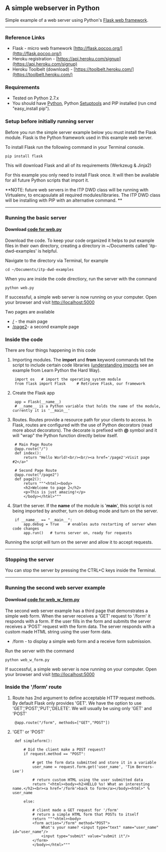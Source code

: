 ## A simple webserver in Python 
Simple example of a web server using Python's [Flask web framework](http://flask.pocoo.org/). 

------

### Reference Links

* Flask - micro web framework [http://flask.pocoo.org/](http://flask.pocoo.org/)
* Heroku registration - [https://api.heroku.com/signup](https://api.heroku.com/signup)
* Heroku Toolbelt (download) - [https://toolbelt.heroku.com/](https://toolbelt.heroku.com/)

### Requirements

* Tested on Python 2.7.x
* You should have [Python](http://www.python.org/download/), Python [Setuptools](http://pypi.python.org/pypi/setuptools#downloads) and PIP installed (run cmd "easy_install pip").


### Setup before initially running server

Before you run the simple server example below you must install the Flask module. Flask is the Python framework used in this example web server.

To install Flask run the following command in your Terminal console.

	pip install flask

This will download Flask and all of its requirements (Werkzeug & Jinja2)

For this example you only need to install Flask once. It will then be available for all future Python scripts that import it. 

**NOTE: future web servers in the ITP DWD class will be running with Virtualenv, to encapsulate all required modules/libraries. The ITP DWD class will be installing with PIP with an alternative command. **


------

### Running the basic server

#### Download [code for web.py](https://github.com/johnschimmel/ITP-DWD-Fall-2012-Simple-server/blob/master/web.py)

Download the code. To keep your code organized it helps to put example files in their own directory, creating a directory in ~/Documents called 'itp-dwd-examples' is helpful.

Navigate to the directory via Terminal, for example

	cd ~/Documents/itp-dwd-examples

When you are inside the code directiory, run the server with the command

	python web.py

If successful, a simple web server is now running on your computer. Open your browser and visit [http://localhost:5000](http://localhost:5000)

Two pages are available
* [/](http://localhost:5000) - the main page
* [/page2](http://localhost:5000/page2)- a second example page

### Inside the code

There are four things happening in this code

1. Importing modules. The **import** and **from** keyword commands tell the script to include certain code libraries ([understanding imports](http://learnpythonthehardway.org/book/ex40.html) see an example from Learn Python the Hard Way). 


		import os	# import the operating system module
		from flask import Flask 	# Retrieve Flask, our framework


2. Create the Flask app

		
		app = Flask(__name__)	
		# __name__ is a Python variable that holds the name of the module, currently it is '__main__'

3. Routes. Routes provide a resource path for your clients to access. In Flask, routes are configured with the use of Python decorators (read more about decorators). The decorate is prefixed with **@** symbol and it will "wrap" the Python function directly below itself.

		# Main Page Route
		@app.route("/")
		def index():
    		return "Hello World!<br/><br/><a href='/page2'>Visit page #2</a>"

    	# Second Page Route
		@app.route("/page2")
		def page2():
			return """<html><body>
			<h2>Welcome to page 2</h2>
			<p>This is just amazing!</p>
			</body></html>"""

4. Start the server. If the __name__ of the module is '__main__', this script is not being imported by another, turn on debug mode and turn on the server.
	
		if __name__ == "__main__":
			app.debug = True	# enables auto restarting of server when code changes
			app.run()	# turns server on, ready for requests


Running the script will turn on the server and allow it to accept requests.

------


### Stopping the server

You can stop the server by pressing the CTRL+C keys inside the Terminal.

------

### Running the second web server example

#### Download [code for web_w_form.py](https://github.com/johnschimmel/ITP-DWD-Fall-2012-Simple-server/blob/master/web_w_form.py)

The second web server example has a third page that demonstrates a simple web form. When the server receives a 'GET' request to '/form' it responds with a form. If the user fills in the form and submits the server receives a 'POST' request with the form data. The server responds with a custom made HTML string using the user form data.

* /form - to display a simple web form and a receive form submission.

Run the server with the command

	python web_w_form.py

If successful, a simple web server is now running on your computer. Open your browser and visit [http://localhost:5000](http://localhost:5000)


### Inside the '/form' route

1. Route has 2nd argument to define acceptable HTTP request methods. By default Flask only provides 'GET'. We have the option to use 'GET','POST','PUT','DELETE'. We will usually be using only 'GET' and 'POST'

		@app.route("/form", methods=["GET","POST"])


2. 'GET' or 'POST'

		def simpleform():

			# Did the client make a POST request?
			if request.method == "POST":

				# get the form data submitted and store it in a variable
				user_name = request.form.get('user_name', 'Tim Berners-Lee')

				# return custom HTML using the user submitted data
				return "<html><body><h2>HELLO %s! What an interesting name.</h2><br><a href='/form'>back to form</a></body><html>" % user_name

			else:

				# client made a GET request for '/form'
				# return a simple HTML form that POSTs to itself
				return """<html><body>
				<form action="/form" method="POST">
					What's your name? <input type="text" name="user_name" id="user_name"/>
					<input type="submit" value="submit it"/>
				</form>
				</body></html>"""


